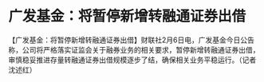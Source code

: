 # 广发基金：将暂停新增转融通证券出借

【广发基金：将暂停新增转融通证券出借】财联社2月6日电，广发基金今日公告称，公司将严格落实证监会关于融券业务的相关要求，暂停新增转融通证券出借，审慎稳妥推进存量转融通证券出借规模逐步了结，确保相关业务平稳运行。（记者
沈述红）

